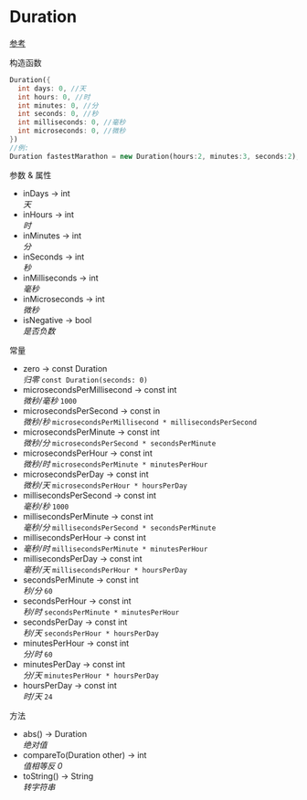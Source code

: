 # Duration

[参考]()

构造函数

```dart
Duration({
  int days: 0, //天
  int hours: 0, //时
  int minutes: 0, //分
  int seconds: 0, //秒
  int milliseconds: 0, //毫秒
  int microseconds: 0, //微秒
})
//例:
Duration fastestMarathon = new Duration(hours:2, minutes:3, seconds:2);
```

参数 & 属性

- inDays → int  
  *天*
- inHours → int  
  *时*
- inMinutes → int  
  *分*
- inSeconds → int  
  *秒*
- inMilliseconds → int  
  *毫秒*
- inMicroseconds → int  
  *微秒*
- isNegative → bool  
  *是否负数*

常量

- zero → const Duration  
  *归零* ```const Duration(seconds: 0)```
- microsecondsPerMillisecond → const int  
  *微秒/毫秒* ```1000```
- microsecondsPerSecond → const in  
  *微秒/秒* ```microsecondsPerMillisecond * millisecondsPerSecond```
- microsecondsPerMinute → const int  
  *微秒/分* ```microsecondsPerSecond * secondsPerMinute```
- microsecondsPerHour → const int  
  *微秒/时* ```microsecondsPerMinute * minutesPerHour```
- microsecondsPerDay → const int  
  *微秒/天* ```microsecondsPerHour * hoursPerDay```
- millisecondsPerSecond → const int  
  *毫秒/秒* ```1000```
- millisecondsPerMinute → const int  
  *毫秒/分* ```millisecondsPerSecond * secondsPerMinute```
- millisecondsPerHour → const int  
- *毫秒/时* ```millisecondsPerMinute * minutesPerHour```
- millisecondsPerDay → const int  
  *毫秒/天* ```millisecondsPerHour * hoursPerDay```
- secondsPerMinute → const int  
  *秒/分* ```60```
- secondsPerHour → const int  
  *秒/时* ```secondsPerMinute * minutesPerHour```
- secondsPerDay → const int  
  *秒/天* ```secondsPerHour * hoursPerDay```
- minutesPerHour → const int  
  *分/时* ```60```
- minutesPerDay → const int  
  *分/天* ```minutesPerHour * hoursPerDay```
- hoursPerDay → const int  
  *时/天* ```24```

方法

- abs() → Duration  
  *绝对值*
- compareTo(Duration other) → int  
  *值相等反 0*
- toString() → String  
  *转字符串*
